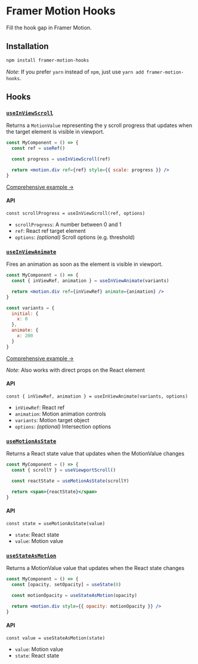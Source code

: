 # Framer Motion Hooks

Fill the hook gap in Framer Motion.

## Installation

```bash
npm install framer-motion-hooks
```

_Note_: If you prefer `yarn` instead of `npm`, just use `yarn add framer-motion-hooks`.

## Hooks

### [`useInViewScroll`](docs/useInViewScroll.md)

Returns a `MotionValue` representing the y scroll progress that updates when the target element is visible in viewport.

```jsx
const MyComponent = () => {
  const ref = useRef()

  const progress = useInViewScroll(ref)

  return <motion.div ref={ref} style={{ scale: progress }} />
}
```

[Comprehensive example →](docs/useInViewScroll.md)

#### API

`const scrollProgress = useInViewScroll(ref, options)`

- `scrollProgress`: A number between 0 and 1
- `ref`: React ref target element
- `options`: _(optional)_ Scroll options (e.g. threshold)

### [`useInViewAnimate`](docs/useInViewAnimate.md)

Fires an animation as soon as the element is visible in viewport.

```jsx
const MyComponent = () => {
  const { inViewRef, animation } = useInViewAnimate(variants)

  return <motion.div ref={inViewRef} animate={animation} />
}

const variants = {
  initial: {
    x: 0
  },
  animate: {
    x: 200
  }
}
```

[Comprehensive example →](docs/useInViewAnimate.md)

_Note_: Also works with direct props on the React element

#### API

`const { inViewRef, animation } = useInViewAnimate(variants, options)`

- `inViewRef`: React ref
- `animation`: Motion animation controls
- `variants`: Motion target object
- `options`: _(optional)_ Intersection options

### [`useMotionAsState`](docs/useMotionAsState.md)

Returns a React state value that updates when the MotionValue changes

```jsx
const MyComponent = () => {
  const { scrollY } = useViewportScroll()

  const reactState = useMotionAsState(scrollY)

  return <span>{reactState}</span>
}
```

#### API

`const state = useMotionAsState(value)`

- `state`: React state
- `value`: Motion value

### [`useStateAsMotion`](docs/useStateAsMotion.md)

Returns a MotionValue value that updates when the React state changes

```jsx
const MyComponent = () => {
  const [opacity, setOpacity] = useState(0)

  const motionOpacity = useStateAsMotion(opacity)

  return <motion.div style={{ opacity: motionOpacity }} />
}
```

#### API

`const value = useStateAsMotion(state)`

- `value`: Motion value
- `state`: React state

